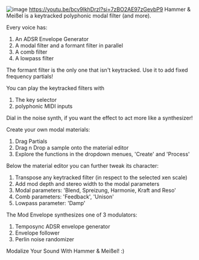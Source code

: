 ![image](https://github.com/user-attachments/assets/e9de874c-3058-4ccc-a556-a7a9b954986d)
https://youtu.be/bcv9lkhDrzI?si=7zBO2AE97zGevbP9
Hammer & Meißel is a keytracked polyphonic modal filter (and more).

Every voice has:
1. An ADSR Envelope Generator
2. A modal filter and a formant filter in parallel
3. A comb filter
4. A lowpass filter

The formant filter is the only one that isn't keytracked.
Use it to add fixed frequency partials!

You can play the keytracked filters with
1. The key selector
2. polyphonic MIDI inputs

Dial in the noise synth, if you want the effect to act more like a synthesizer!

Create your own modal materials:
1. Drag Partials
2. Drag n Drop a sample onto the material editor
3. Explore the functions in the dropdown menues, 'Create' and 'Process'

Below the material editor you can further tweak its character:
1. Transpose any keytracked filter (in respect to the selected xen scale)
2. Add mod depth and stereo width to the modal parameters
3. Modal parameters: 'Blend, Spreizung, Harmonie, Kraft and Reso'
4. Comb parameters: 'Feedback', 'Unison'
5. Lowpass parameter: 'Damp'

The Mod Envelope synthesizes one of 3 modulators:
1. Temposync ADSR envelope generator
2. Envelope follower
3. Perlin noise randomizer

Modalize Your Sound With Hammer & Meißel! :)
